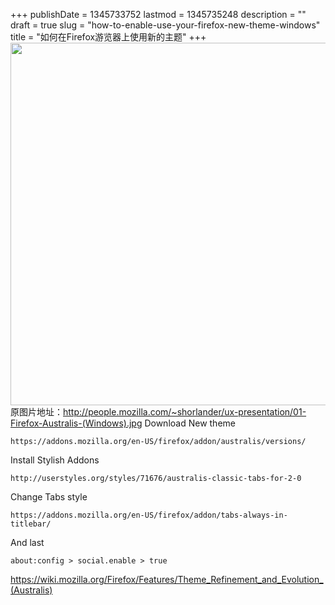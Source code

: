 +++
publishDate = 1345733752
lastmod = 1345735248
description = ""
draft = true
slug = "how-to-enable-use-your-firefox-new-theme-windows"
title = "如何在Firefox游览器上使用新的主题"
+++
<img src="/images/2011/01-Firefox-Australis-(Windows).jpg" height="580px" width="860px">  
原图片地址：http://people.mozilla.com/~shorlander/ux-presentation/01-Firefox-Australis-(Windows).jpg
Download New theme  
<pre><code>https://addons.mozilla.org/en-US/firefox/addon/australis/versions/</code></pre>

Install Stylish Addons  
<pre><code>http://userstyles.org/styles/71676/australis-classic-tabs-for-2-0</code></pre>

Change Tabs style  
<pre><code>https://addons.mozilla.org/en-US/firefox/addon/tabs-always-in-titlebar/</code></pre>

And last  
<pre><code>about:config > social.enable > true</code></pre>

https://wiki.mozilla.org/Firefox/Features/Theme_Refinement_and_Evolution_(Australis)